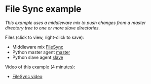 # File Sync example
_This example uses a middleware mix to push changes from a master directory
tree to one or more slave directories._

Files (click to view, right-click to save):

* Middleware mix [FileSync](https://rawgit.com/jacobythwaites/examples/file_sync/Examples/FileSync/FileSync.xml)
* Python master agent [master](https://rawgit.com/jacobythwaites/examples/file_sync//Examples/FileSync/master.py)
* Python slave agent [slave](https://rawgit.com/jacobythwaites/examples/file_sync/Examples/FileSync/slave.py)

Video of this example (4 minutes):

* [FileSync video](https://vimeo.com/289874337)

